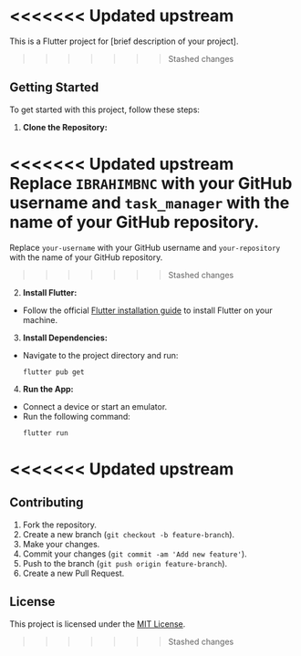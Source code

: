 
<<<<<<< Updated upstream
=======
This is a Flutter project for [brief description of your project].
>>>>>>> Stashed changes

## Getting Started

To get started with this project, follow these steps:

1. **Clone the Repository:**

<<<<<<< Updated upstream
Replace `IBRAHIMBNC` with your GitHub username and `task_manager` with the name of your GitHub repository.
=======
Replace `your-username` with your GitHub username and `your-repository` with the name of your GitHub repository.
>>>>>>> Stashed changes

2. **Install Flutter:**
- Follow the official [Flutter installation guide](https://flutter.dev/docs/get-started/install) to install Flutter on your machine.

3. **Install Dependencies:**
- Navigate to the project directory and run:
  ```
  flutter pub get
  ```

4. **Run the App:**
- Connect a device or start an emulator.
- Run the following command:
  ```
  flutter run
  ```
<<<<<<< Updated upstream
=======

## Contributing

1. Fork the repository.
2. Create a new branch (`git checkout -b feature-branch`).
3. Make your changes.
4. Commit your changes (`git commit -am 'Add new feature'`).
5. Push to the branch (`git push origin feature-branch`).
6. Create a new Pull Request.

## License

This project is licensed under the [MIT License](LICENSE).
>>>>>>> Stashed changes
